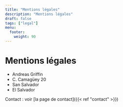 ```yaml
---
title: "Mentions légales"
description: "Mentions légales"
draft: false
tags: ["legal"]
menu:
  footer:
    weight: 90
---
```


# Mentions légales  


- Andreas Griffin
- C. Camagüey 20
- San Salvador
- El Salvador


Contact : voir [la page de contact]({{< ref "contact" >}})